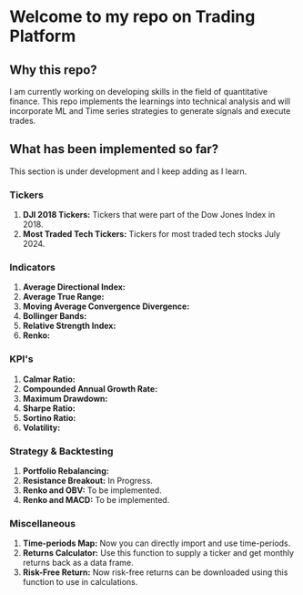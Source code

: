 # Welcome to my repo on Trading Platform
## Why this repo? 
I am currently working on developing skills in the field of quantitative finance. This repo implements the learnings into technical analysis and will incorporate ML and Time series strategies to generate signals and execute trades.

## What has been implemented so far?

This section is under development and I keep adding as I learn.

### Tickers
1. **DJI 2018 Tickers:** Tickers that were part of the Dow Jones Index in 2018.
2. **Most Traded Tech Tickers:** Tickers for most traded tech stocks July 2024.

### Indicators
1. **Average Directional Index:**
2. **Average True Range:**
3. **Moving Average Convergence Divergence:**
4. **Bollinger Bands:**
5. **Relative Strength Index:**
6. **Renko:**

### KPI's
1. **Calmar Ratio:**
2. **Compounded Annual Growth Rate:**
3. **Maximum Drawdown:**
4. **Sharpe Ratio:**
5. **Sortino Ratio:**
6. **Volatility:**

### Strategy & Backtesting
1. **Portfolio Rebalancing:**
2. **Resistance Breakout:** In Progress.
3. **Renko and OBV:** To be implemented.
4. **Renko and MACD:** To be implemented.

### Miscellaneous
1. **Time-periods Map:** Now you can directly import and use time-periods.
2. **Returns Calculator:** Use this function to supply a ticker and get monthly returns back as a data frame.
3. **Risk-Free Return:** Now risk-free returns can be downloaded using this function to use in calculations.
